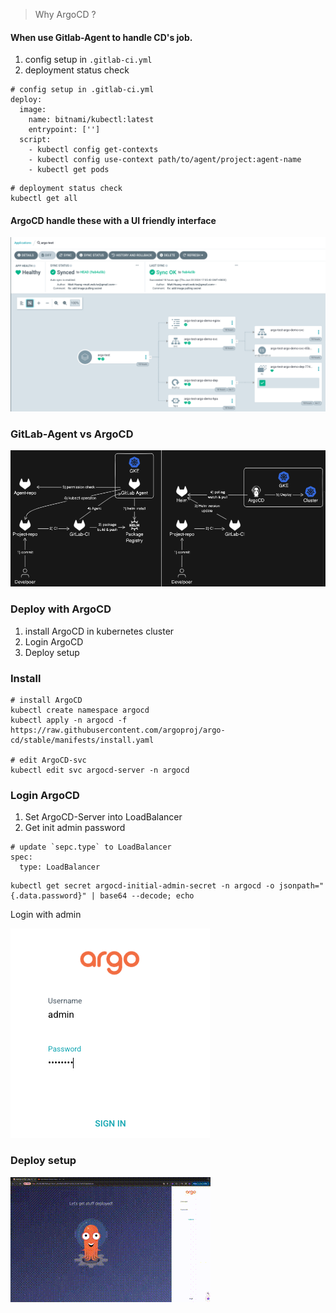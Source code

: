 > Why ArgoCD ?

#### When use Gitlab-Agent to handle CD's job.
1. config setup in `.gitlab-ci.yml`
2. deployment status check


```yaml=
# config setup in .gitlab-ci.yml
deploy:
  image:
    name: bitnami/kubectl:latest
    entrypoint: ['']
  script:
    - kubectl config get-contexts
    - kubectl config use-context path/to/agent/project:agent-name
    - kubectl get pods
```
```bash=
# deployment status check
kubectl get all
```
#### ArgoCD handle these with a UI friendly interface
<!-- ![Argo-UI](https://hackmd.io/_uploads/BJu1swG8R.png) -->
![Argo-UI](https://github.com/Sakuard/k8s/blob/main/src/argo/Argo-UI.png)

### GitLab-Agent vs ArgoCD
<!-- ![Agent-Argo](https://hackmd.io/_uploads/SJG3GdML0.png) -->
![Agent-Argo](https://github.com/Sakuard/k8s/blob/main/src/argo/Agent-Argo.png)
### Deploy with ArgoCD
1. install ArgoCD in kubernetes cluster
2. Login ArgoCD
3. Deploy setup

### Install
```bash=
# install ArgoCD
kubectl create namespace argocd
kubectl apply -n argocd -f https://raw.githubusercontent.com/argoproj/argo-cd/stable/manifests/install.yaml

# edit ArgoCD-svc
kubectl edit svc argocd-server -n argocd
```
### Login ArgoCD
1. Set ArgoCD-Server into LoadBalancer
2. Get init admin password
```yaml=
# update `sepc.type` to LoadBalancer
spec:
  type: LoadBalancer
```
```bash=
kubectl get secret argocd-initial-admin-secret -n argocd -o jsonpath="{.data.password}" | base64 --decode; echo
```
Login with admin
<!-- ![Argo-Login](https://hackmd.io/_uploads/SyQ1a_MIA.png) -->
![Argo-Login](https://github.com/Sakuard/k8s/blob/main/src/argo/Argo-Login.png)

### Deploy setup
![argo-demo](https://github.com/Sakuard/k8s/blob/main/src/argo/argo-demo.gif)


<!-- ![image](https://hackmd.io/_uploads/SJVSZIG8C.png) -->
